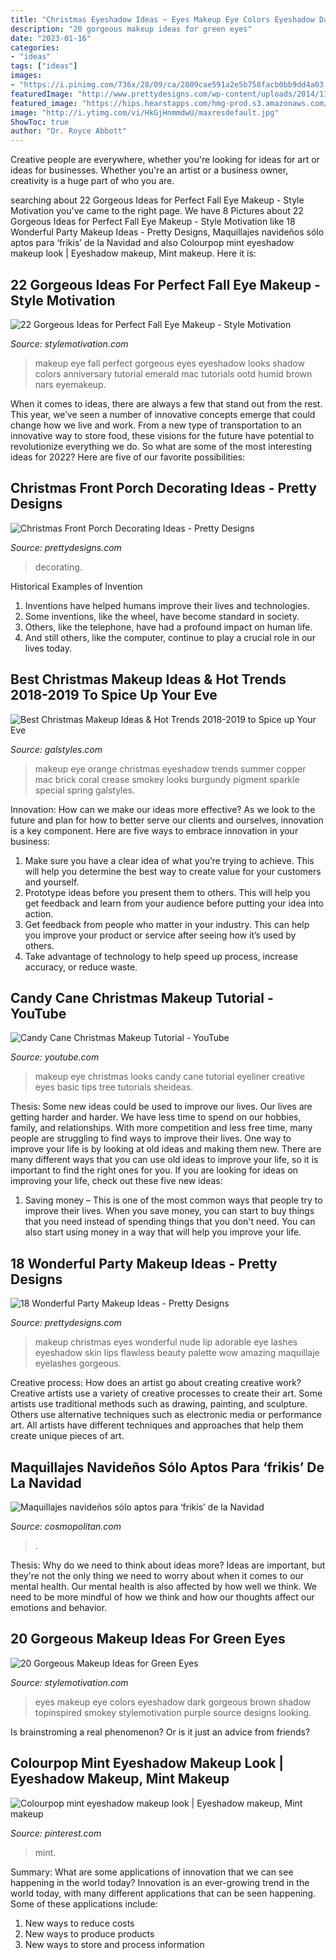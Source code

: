 ```yaml
---
title: "Christmas Eyeshadow Ideas ~ Eyes Makeup Eye Colors Eyeshadow Dark Gorgeous Brown Shadow Topinspired Smokey Stylemotivation Purple Source Designs Looking"
description: "20 gorgeous makeup ideas for green eyes"
date: "2023-01-16"
categories:
- "ideas"
tags: ["ideas"]
images:
- "https://i.pinimg.com/736x/28/09/ca/2809cae591a2e5b758facb0bb9dd4a03.jpg"
featuredImage: "http://www.prettydesigns.com/wp-content/uploads/2014/11/Large-Wreath-for-Front-Porch.jpg"
featured_image: "https://hips.hearstapps.com/hmg-prod.s3.amazonaws.com/images/maquillaje-navidad-pinterest-2-1512588612.png?crop=1xw:1xh;center,top&amp;resize=480:*"
image: "http://i.ytimg.com/vi/HkGjHnmmdwU/maxresdefault.jpg"
ShowToc: true
author: "Dr. Royce Abbott"
---
```



Creative people are everywhere, whether you're looking for ideas for art or ideas for businesses. Whether you're an artist or a business owner, creativity is a huge part of who you are.

	

		
searching about 22 Gorgeous Ideas for Perfect Fall Eye Makeup - Style Motivation you've came to the right page. We have 8 Pictures about 22 Gorgeous Ideas for Perfect Fall Eye Makeup - Style Motivation like 18 Wonderful Party Makeup Ideas - Pretty Designs, Maquillajes navideños sólo aptos para ‘frikis’ de la Navidad and also Colourpop mint eyeshadow makeup look | Eyeshadow makeup, Mint makeup. Here it is:
		
    
## 22 Gorgeous Ideas For Perfect Fall Eye Makeup - Style Motivation

<img loading=lazy src="http://www.stylemotivation.com/wp-content/uploads/2013/09/22-Gorgeous-Ideas-for-Perfect-Fall-Eye-Makeup-4-620x551.jpg" onerror="this.onerror=null;this.src='https://tse1.mm.bing.net/th?id=OIP.kyZYV2fcojcXyuwdezSukAHaGl&amp;pid=15.1';" alt="22 Gorgeous Ideas for Perfect Fall Eye Makeup - Style Motivation">

_Source: stylemotivation.com_

>makeup eye fall perfect gorgeous eyes eyeshadow looks shadow colors anniversary tutorial emerald mac tutorials ootd humid brown nars eyemakeup. 

	

When it comes to ideas, there are always a few that stand out from the rest. This year, we’ve seen a number of innovative concepts emerge that could change how we live and work. From a new type of transportation to an innovative way to store food, these visions for the future have potential to revolutionize everything we do. So what are some of the most interesting ideas for 2022? Here are five of our favorite possibilities:

    
## Christmas Front Porch Decorating Ideas - Pretty Designs

<img loading=lazy src="http://www.prettydesigns.com/wp-content/uploads/2014/11/Large-Wreath-for-Front-Porch.jpg" onerror="this.onerror=null;this.src='https://tse1.mm.bing.net/th?id=OIP.nvvr-AwKjVvvhX-7GSteIwAAAA&amp;pid=15.1';" alt="Christmas Front Porch Decorating Ideas - Pretty Designs">

_Source: prettydesigns.com_

>decorating. 

	

Historical Examples of Invention
1. Inventions have helped humans improve their lives and technologies. 
2. Some inventions, like the wheel, have become standard in society. 
3. Others, like the telephone, have had a profound impact on human life. 
4. And still others, like the computer, continue to play a crucial role in our lives today.

    
## Best Christmas Makeup Ideas &amp; Hot Trends 2018-2019 To Spice Up Your Eve

<img loading=lazy src="http://www.galstyles.com/wp-content/uploads/2016/11/Orange-Tint-Christmas-makeup-ideas-3.jpg" onerror="this.onerror=null;this.src='https://tse3.mm.bing.net/th?id=OIP.Yf-dcBBxUQ5VqX4YG-WKpgHaHa&amp;pid=15.1';" alt="Best Christmas Makeup Ideas &amp; Hot Trends 2018-2019 to Spice up Your Eve">

_Source: galstyles.com_

>makeup eye orange christmas eyeshadow trends summer copper mac brick coral crease smokey looks burgundy pigment sparkle special spring galstyles. 

	

Innovation: How can we make our ideas more effective?
As we look to the future and plan for how to better serve our clients and ourselves, innovation is a key component. Here are five ways to embrace innovation in your business: 
1. Make sure you have a clear idea of what you’re trying to achieve. This will help you determine the best way to create value for your customers and yourself. 
2. Prototype ideas before you present them to others. This will help you get feedback and learn from your audience before putting your idea into action. 
3. Get feedback from people who matter in your industry. This can help you improve your product or service after seeing how it’s used by others. 
4. Take advantage of technology to help speed up process, increase accuracy, or reduce waste.

    
## Candy Cane Christmas Makeup Tutorial - YouTube

<img loading=lazy src="http://i.ytimg.com/vi/HkGjHnmmdwU/maxresdefault.jpg" onerror="this.onerror=null;this.src='https://tse1.mm.bing.net/th?id=OIP.cFF47j5zooVNzixJ-q38-AHaEK&amp;pid=15.1';" alt="Candy Cane Christmas Makeup Tutorial - YouTube">

_Source: youtube.com_

>makeup eye christmas looks candy cane tutorial eyeliner creative eyes basic tips tree tutorials sheideas. 

	

Thesis: Some new ideas could be used to improve our lives.
Our lives are getting harder and harder. We have less time to spend on our hobbies, family, and relationships. With more competition and less free time, many people are struggling to find ways to improve their lives. One way to improve your life is by looking at old ideas and making them new. There are many different ways that you can use old ideas to improve your life, so it is important to find the right ones for you. If you are looking for ideas on improving your life, check out these five new ideas: 
1) Saving money – This is one of the most common ways that people try to improve their lives. When you save money, you can start to buy things that you need instead of spending things that you don't need. You can also start using money in a way that will help you improve your life.

    
## 18 Wonderful Party Makeup Ideas - Pretty Designs

<img loading=lazy src="http://www.prettydesigns.com/wp-content/uploads/2014/03/21-Wonderful-Party-Makeup-Ideas-8.jpg" onerror="this.onerror=null;this.src='https://tse1.mm.bing.net/th?id=OIP.SqDWvBsnT1cIWF4u4Io7UgHaJX&amp;pid=15.1';" alt="18 Wonderful Party Makeup Ideas - Pretty Designs">

_Source: prettydesigns.com_

>makeup christmas eyes wonderful nude lip adorable eye lashes eyeshadow skin lips flawless beauty palette wow amazing maquillaje eyelashes gorgeous. 

	

Creative process: How does an artist go about creating creative work?
Creative artists use a variety of creative processes to create their art. Some artists use traditional methods such as drawing, painting, and sculpture. Others use alternative techniques such as electronic media or performance art. All artists have different techniques and approaches that help them create unique pieces of art.

    
## Maquillajes Navideños Sólo Aptos Para ‘frikis’ De La Navidad

<img loading=lazy src="https://hips.hearstapps.com/hmg-prod.s3.amazonaws.com/images/maquillaje-navidad-pinterest-2-1512588612.png?crop=1xw:1xh;center,top&amp;resize=480:*" onerror="this.onerror=null;this.src='https://tse3.mm.bing.net/th?id=OIP.e3rYzuFV9LcQR4B_hblkAwHaHc&amp;pid=15.1';" alt="Maquillajes navideños sólo aptos para ‘frikis’ de la Navidad">

_Source: cosmopolitan.com_

>. 

	

Thesis: Why do we need to think about ideas more?
Ideas are important, but they're not the only thing we need to worry about when it comes to our mental health. Our mental health is also affected by how well we think. We need to be more mindful of how we think and how our thoughts affect our emotions and behavior.

    
## 20 Gorgeous Makeup Ideas For Green Eyes

<img loading=lazy src="https://www.stylemotivation.com/wp-content/uploads/2013/07/makeup-ideas-for-green-eyes-35.jpg" onerror="this.onerror=null;this.src='https://tse3.mm.bing.net/th?id=OIP.HbO3xf4P33B285K2TMRveAHaIm&amp;pid=15.1';" alt="20 Gorgeous Makeup Ideas for Green Eyes">

_Source: stylemotivation.com_

>eyes makeup eye colors eyeshadow dark gorgeous brown shadow topinspired smokey stylemotivation purple source designs looking. 

	

Is brainstroming a real phenomenon? Or is it just an advice from friends?

    
## Colourpop Mint Eyeshadow Makeup Look | Eyeshadow Makeup, Mint Makeup

<img loading=lazy src="https://i.pinimg.com/736x/28/09/ca/2809cae591a2e5b758facb0bb9dd4a03.jpg" onerror="this.onerror=null;this.src='https://tse3.mm.bing.net/th?id=OIP.cdIr93NKsd1Kcp_JBY1meQHaHa&amp;pid=15.1';" alt="Colourpop mint eyeshadow makeup look | Eyeshadow makeup, Mint makeup">

_Source: pinterest.com_

>mint. 

	

Summary: What are some applications of innovation that we can see happening in the world today?
Innovation is an ever-growing trend in the world today, with many different applications that can be seen happening. Some of these applications include: 
1. New ways to reduce costs 
2. New ways to produce products 
3. New ways to store and process information 

